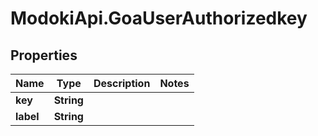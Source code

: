 # ModokiApi.GoaUserAuthorizedkey

## Properties
Name | Type | Description | Notes
------------ | ------------- | ------------- | -------------
**key** | **String** |  | 
**label** | **String** |  | 


